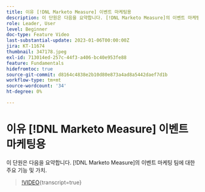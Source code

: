 ```yaml
---
title: 이유 [!DNL Marketo Measure] 이벤트 마케팅용
description: 이 단원은 다음을 요약합니다. [!DNL Marketo Measure]의 이벤트 마케팅 팀에 대한 주요 기능 및 가치.
role: Leader, User
level: Beginner
doc-type: Feature Video
last-substantial-update: 2023-01-06T00:00:00Z
jira: KT-11674
thumbnail: 347178.jpeg
exl-id: 713014ed-257c-44f3-a406-bc40e953fe88
feature: Fundamentals
hidefromtoc: true
source-git-commit: d8164c4838e2b10d80e873a4ad8a5442daef7d1b
workflow-type: tm+mt
source-wordcount: '34'
ht-degree: 0%

---
```


# 이유 [!DNL Marketo Measure] 이벤트 마케팅용

이 단원은 다음을 요약합니다. [!DNL Marketo Measure]의 이벤트 마케팅 팀에 대한 주요 기능 및 가치.

>[!VIDEO](https://video.tv.adobe.com/v/347178/?learn=on){transcript=true}
